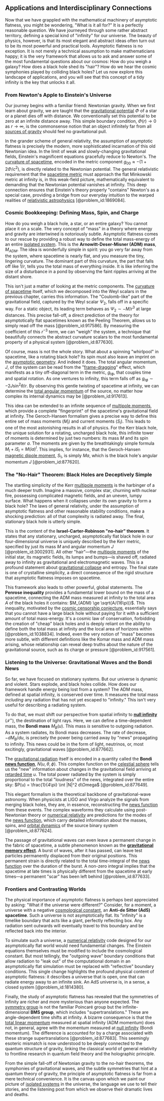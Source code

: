 ## Applications and Interdisciplinary Connections

Now that we have grappled with the mathematical machinery of asymptotic flatness, you might be wondering, "What is it all for?" It is a perfectly reasonable question. We have journeyed through some rather abstract territory, defining a special kind of "infinity" for our universe. The beauty of physics, however, is that its most elegant and abstract ideas often turn out to be its most powerful and practical tools. Asymptotic flatness is no exception. It is not merely a technical assumption to make mathematicians happy; it is the very framework that allows us to ask and answer some of the most fundamental questions about our cosmos: How do you weigh a galaxy? How does a black hole shed its "hair"? How do we hear the cosmic symphonies played by colliding black holes? Let us now explore this landscape of applications, and you will see that this concept of a tidy infinity is the key that unlocks it all.

### From Newton's Apple to Einstein's Universe

Our journey begins with a familiar friend: Newtonian gravity. When we first learn about gravity, we are taught that the [gravitational potential](@article_id:159884) $\Phi$ of a star or a planet dies off with distance. We conventionally set this potential to be zero at an infinite distance away. This simple boundary condition, $\Phi(r) \to 0$ as $r \to \infty$, is the commonsense notion that an object infinitely far from all [sources of gravity](@article_id:271058) should feel no gravitational pull.

In the grander scheme of general relativity, the assumption of asymptotic flatness is precisely the modern, more sophisticated incarnation of this old Newtonian idea. In the limit of weak and slowly-changing gravitational fields, Einstein's magnificent equations gracefully reduce to Newton's. The [curvature of spacetime](@article_id:188986), encoded in the metric component $g_{00} \approx -(1 + 2\Phi/c^2)$, is directly related to the Newtonian potential. The general relativistic requirement that the [spacetime metric](@article_id:263081) must approach the flat Minkowski metric at infinity is, in this weak-field picture, mathematically equivalent to demanding that the Newtonian potential vanishes at infinity. This deep connection ensures that Einstein's theory properly "contains" Newton's as a special case, providing a bridge from our everyday intuition to the warped realities of [relativistic astrophysics](@article_id:274935) [@problem_id:1869084].

### Cosmic Bookkeeping: Defining Mass, Spin, and Charge

How do you weigh a black hole, a star, or an entire galaxy? You cannot place it on a scale. The very concept of "mass" in a theory where energy and gravity are intertwined is notoriously subtle. Asymptotic flatness comes to our rescue by providing a robust way to define the total mass-energy of an entire [isolated system](@article_id:141573). This is the **Arnowitt-Deser-Misner (ADM) mass**, $M_{ADM}$. The idea is wonderfully simple in spirit: you go very far away from the system, where spacetime is nearly flat, and you measure the tiny, lingering curvature. The dominant part of this curvature, the part that falls off like $1/r$, tells you the total mass of everything inside. It is like inferring the size of a disturbance in a pond by observing the faint ripples arriving at the distant shore.

This isn't just a matter of looking at the metric components. The [curvature of spacetime](@article_id:188986) itself, which we decomposed into the Weyl scalars in the previous chapter, carries this information. The "Coulomb-like" part of the gravitational field, captured by the Weyl scalar $\Psi_2$, falls off in a specific way. For a static object, its leading term behaves as $\Psi_2 \sim -M/r^3$ at large distances. This precise fall-off, a direct prediction of the theory for asymptotically flat spacetimes known as the Peeling Theorem, allows us to simply read off the mass [@problem_id:917586]. By measuring the coefficient of this $r^{-3}$ term, we can "weigh" the system, a technique that beautifully connects the abstract curvature scalars to the most fundamental property of a physical system [@problem_id:877630].

Of course, mass is not the whole story. What about a spinning "whirlpool" in spacetime, like a rotating black hole? Its spin must also leave an imprint on the [asymptotic geometry](@article_id:635389). And indeed it does. The total angular momentum, $J$, of the system can be read from the "[frame-dragging](@article_id:159698)" effect, which manifests as a tiny off-diagonal term in the metric, $g_{t\phi}$, that couples time and spatial rotation. As one ventures to infinity, this term falls off as $g_{t\phi} \sim -2J \sin^2\theta / r$. By observing this gentle twisting of spacetime at infinity, we can determine the [total angular momentum](@article_id:155254) of the source, no matter how complex its internal dynamics may be [@problem_id:917613].

This idea can be extended to an infinite sequence of [multipole moments](@article_id:190626), which provide a complete "fingerprint" of the spacetime's gravitational field at infinity. The Geroch-Hansen formalism gives a precise way to define this entire set of mass moments ($M_l$) and current moments ($S_l$). This leads to one of the most astonishing results in all of physics. For the Kerr black hole, the unique solution for a rotating, uncharged black hole, this infinite tower of moments is determined by just two numbers: its mass $M$ and its spin parameter $a$. The moments are given by the breathtakingly simple formula $M_l + i S_l = M(ia)^l$. This implies, for instance, that the Geroch-Hansen [magnetic dipole moment](@article_id:149332), $S_1$, is simply $Ma$, which is the black hole's angular momentum $J$ [@problem_id:877620].

### The "No-Hair" Theorem: Black Holes are Deceptively Simple

The startling simplicity of the Kerr [multipole moments](@article_id:190626) is the harbinger of a much deeper truth. Imagine a massive, complex star, churning with nuclear fire, possessing complicated magnetic fields, and an uneven, lumpy surface. What happens when it collapses under its own gravity to form a black hole? The laws of general relativity, under the assumption of asymptotic flatness and other reasonable stability conditions, make a shocking prediction: all of that complexity is radiated away. The final, stationary black hole is utterly simple.

This is the content of the **Israel-Carter-Robinson "no-hair" theorem**. It states that any stationary, uncharged, asymptotically flat black hole in our four-dimensional universe is uniquely described by the Kerr metric, specified by just its mass $M$ and angular momentum $J$ [@problem_id:3002931]. All other "hair"—the [multipole moments](@article_id:190626) of the initial star, its magnetic fields, its lumps and bumps—is shaved off, radiated away to infinity as gravitational and electromagnetic waves. This is a profound statement about [gravitational collapse](@article_id:160781) and entropy. The final state is one of crystalline simplicity, a direct consequence of the rigid structure that asymptotic flatness imposes on spacetime.

This framework also leads to other powerful, global statements. The **Penrose inequality** provides a fundamental lower bound on the mass of a spacetime, connecting the ADM mass measured at infinity to the total area $A$ of the black holes it contains: $M_{ADM} \ge \sqrt{A/(16\pi)}$. This inequality, motivated by the [cosmic censorship conjecture](@article_id:157424), essentially says that you cannot have a large black hole without paying for it with a sufficient amount of total mass-energy. It's a cosmic law of conservation, forbidding the creation of "cheap" black holes and is deeply reliant on the ability to define both the total mass at infinity and the local area of horizons within [@problem_id:1038834]. Indeed, even the very notion of "mass" becomes more subtle, with different definitions like the Komar mass and ADM mass arising, whose relationship can reveal deep truths about the nature of the gravitational source, such as its charge or pressure [@problem_id:917561].

### Listening to the Universe: Gravitational Waves and the Bondi News

So far, we have focused on stationary systems. But our universe is dynamic and violent. Stars explode, and black holes collide. How does our framework handle energy being lost from a system? The ADM mass, defined at spatial infinity, is conserved over time. It measures the total mass *including* any radiation that has not yet escaped to "infinity." This isn't very useful for describing a radiating system.

To do that, we must shift our perspective from spatial infinity to **[null infinity](@article_id:159493)** ($\mathscr{I}^+$), the destination of light rays. Here, we can define a time-dependent mass, the **Bondi mass** $M_B(u)$. This mass *is* sensitive to outgoing radiation. As a system radiates, its Bondi mass decreases. The rate of decrease, $-dM_B/du$, is precisely the power being carried away by "news" propagating to infinity. This news could be in the form of light, neutrinos, or, most excitingly, gravitational waves [@problem_id:877662].

The [gravitational radiation](@article_id:265530) itself is encoded in a quantity called the **Bondi [news function](@article_id:260268)**, $N(u, \theta, \phi)$. This complex function on the [celestial sphere](@article_id:157774) tells us the "new" information about changes in the gravitational field arriving at [retarded time](@article_id:273539) $u$. The total power radiated by the system is simply proportional to the total "loudness" of the news, integrated over the entire sky: $P(u) = \frac{1}{4\pi} \int |N|^2 d\Omega$ [@problem_id:877649].

This elegant formalism is the theoretical backbone of gravitational-wave astronomy. When physicists at LIGO and Virgo analyze the signals from merging black holes, they are, in essence, reconstructing the [news function](@article_id:260268) from these events. The complex waveforms they calculate using post-Newtonian theory or [numerical relativity](@article_id:139833) are predictions for the modes of the [news function](@article_id:260268), which carry detailed information about the masses, spins, and [orbital dynamics](@article_id:161376) of the source binary system [@problem_id:877624].

The passage of gravitational waves can even leave a permanent change in the fabric of spacetime, a subtle phenomenon known as the **[gravitational memory effect](@article_id:160390)**. A burst of waves, after it has passed, can leave test particles permanently displaced from their original positions. This permanent strain is directly related to the total time-integral of the [news function](@article_id:260268) over the duration of the burst. A non-zero integral implies that the spacetime at late times is physically different from the spacetime at early times—a permanent "scar" has been left behind [@problem_id:877633].

### Frontiers and Contrasting Worlds

The physical importance of asymptotic flatness is perhaps best appreciated by asking: "What if the universe were different?" Consider, for a moment, a universe with a negative [cosmological constant](@article_id:158803), an **Anti-de Sitter (AdS) spacetime**. Such a universe is not asymptotically flat. Its "infinity" is a timelike boundary that acts like a giant, perfectly reflecting box. Any radiation sent outwards will eventually travel to this boundary and be reflected back into the interior.

To simulate such a universe, a [numerical relativity](@article_id:139833) code designed for our asymptotically flat world would need fundamental changes. The Einstein equations themselves must be modified to include the cosmological constant. But most tellingly, the "outgoing wave" boundary conditions that allow radiation to "leak out" of the computational domain in an asymptotically flat simulation must be replaced with "reflective" boundary conditions. This single change highlights the profound physical content of asymptotic flatness: it describes a universe that is open, one that can radiate energy away to an infinite sink. An AdS universe is, in a sense, a closed system [@problem_id:1814380].

Finally, the study of asymptotic flatness has revealed that the symmetries of infinity are richer and more mysterious than anyone expected. The [symmetry group](@article_id:138068) is not the familiar Poincaré group but the infinite-dimensional **BMS group**, which includes "supertranslations." These are angle-dependent time shifts at infinity. A bizarre consequence is that the [total linear momentum](@article_id:172577) measured at spatial infinity (ADM momentum) does not, in general, agree with the momentum measured at [null infinity](@article_id:159493) (Bondi momentum). The difference is accounted for by a charge associated with these strange supertranslations [@problem_id:877683]. This seemingly esoteric mismatch is now understood to be deeply connected to the quantum structure of gravity, linking the classical world of general relativity to frontline research in quantum field theory and the holographic principle.

From the simple fall-off of Newtonian gravity to the no-hair theorems, the symphonies of gravitational waves, and the subtle symmetries that hint at a quantum theory of gravity, the principle of asymptotic flatness is far from a mere technical convenience. It is the canvas upon which we paint our picture of [isolated systems](@article_id:158707) in the universe, the language we use to tell their stories, and the listening post from which we observe their dramatic lives and deaths.
